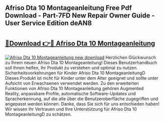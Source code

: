 ## Afriso Dta 10 Montageanleitung Free Pdf Download - Part-7FD New Repair Owner Guide - User Service Edition deAN8

# <h2><a href="http://df8bzu.blite.top/?on=Afriso+Dta+10+Montageanleitung">🔗Download 👉🔴 Afriso Dta 10 Montageanleitung</a></h2>

[![Afriso Dta 10 Montageanleitung new download](https://i.imgur.com/lujVjoI.png)](http://df8bzu.blite.top/?on=Afriso+Dta+10+Montageanleitung)
Herzlichen Glückwunsch zu Ihrem neuen Afriso Dta 10 Montageanleitung! Dieses Benutzerhandbuch soll Ihnen helfen, Ihr Produkt zu verstehen und optimal zu nutzen. Sicherheitsvorkehrungen für Kinder Afriso Dta 10 MontageanleitungD Dieses Produkt ist nicht für Kinder unter dem Alter geeignet und sollte unter Aufsicht von Erwachsenen verwendet werden. Zu den erweiterten Funktionen von Afriso Dta 10 Montageanleitung gehören Augmented Reality, anpassbare Profile, automatische Software-Updates und Spracherkennung, auf die alle über die Benutzeroberfläche zugegriffen und angepasst werden können. Danke, dass Sie sich für uns entschieden haben! Wir wissen Ihr Vertrauen und Ihre Unterstützung für Afriso Dta 10 MontageanleitungD zu schätzen.
